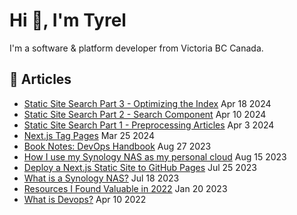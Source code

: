 # Hi 👋, I'm Tyrel

I'm a software & platform developer from Victoria BC Canada.

## 📓 Articles
- [Static Site Search Part 3 - Optimizing the Index](https://superflux.dev/blog/static-site-search-optimizing-the-index) Apr 18 2024
- [Static Site Search Part 2 - Search Component](https://superflux.dev/blog/static-site-search-search-component) Apr 10 2024
- [Static Site Search Part 1 - Preprocessing Articles](https://superflux.dev/blog/static-site-search-preprocessing-articles) Apr 3 2024
- [Next.js Tag Pages](https://superflux.dev/blog/nextjs-tag-pages) Mar 25 2024
- [Book Notes: DevOps Handbook](https://superflux.dev/blog/book-notes-devops-handbook) Aug 27 2023
- [How I use my Synology NAS as my personal cloud](https://superflux.dev/blog/synology-nas-how-i-use-it-as-my-personal-cloud) Aug 15 2023
- [Deploy a Next.js Static Site to GitHub Pages](https://superflux.dev/blog/github-pages-using-nextjs) Jul 25 2023
- [What is a Synology NAS?](https://superflux.dev/blog/synology-nas-what-is-it) Jul 18 2023
- [Resources I Found Valuable in 2022](https://superflux.dev/blog/resources-2022) Jan 20 2023
- [What is Devops?](https://superflux.dev/blog/what-is-devops) Apr 10 2022
